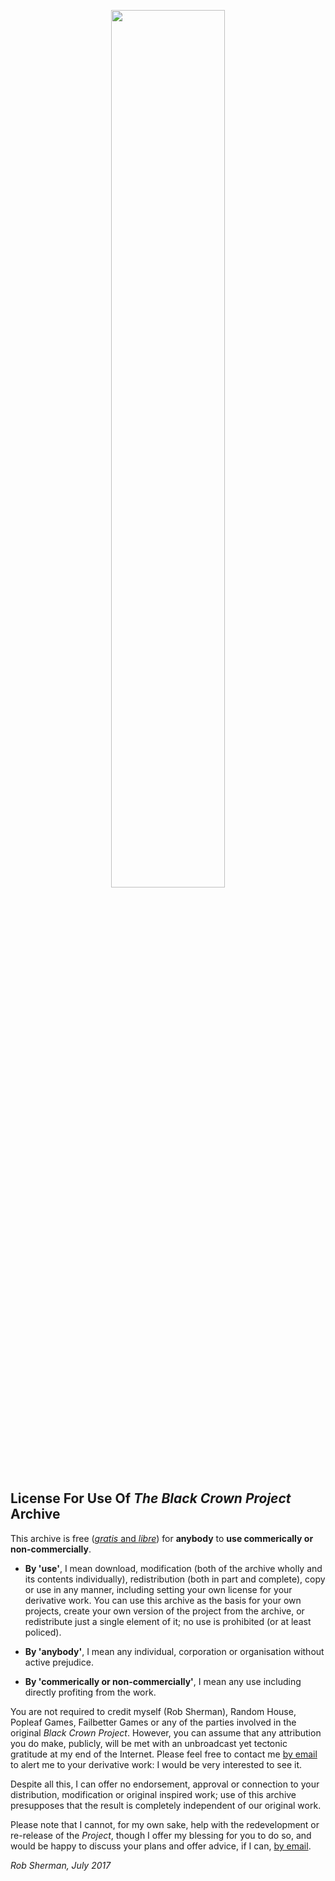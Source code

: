 <p align="center">
<img src="https://robsherman.co.uk/ooo/bcp/areaendgame.png" width="60%" height="auto">
</p>

## License For Use Of *The Black Crown Project* Archive

This archive is free ([*gratis* and *libre*](https://en.wikipedia.org/wiki/Gratis_versus_libre)) for **anybody** to **use commerically or non-commercially**. 

* **By 'use'**, I mean download, modification (both of the archive wholly and its contents individually), redistribution (both in part and complete), copy or use in any manner, including setting your own license for your derivative work. You can use this archive as the basis for your own projects, create your own version of the project from the archive, or redistribute just a single element of it; no use is prohibited (or at least policed). 

* **By 'anybody'**, I mean any individual, corporation or organisation without active prejudice.

* **By 'commerically or non-commercially'**, I mean any use including directly profiting from the work. 

You are not required to credit myself (Rob Sherman), Random House, Popleaf Games, Failbetter Games or any of the parties involved in the original *Black Crown Project*. However, you can assume that any attribution you do make, publicly, will be met with an unbroadcast yet tectonic gratitude at my end of the Internet. Please feel free to contact me [by email](mailto:rob@bonfiredog.co.uk) to alert me to your derivative work: I would be very interested to see it.

Despite all this, I can offer no endorsement, approval or connection to your distribution, modification or original inspired work; use of this archive presupposes that the result is completely independent of our original work.

Please note that I cannot, for my own sake, help with the redevelopment or re-release of the *Project*, though I offer my blessing for you to do so, and would be happy to discuss your plans and offer advice, if I can, [by email](mailto:rob@bonfiredog.co.uk).

*Rob Sherman, July 2017*
